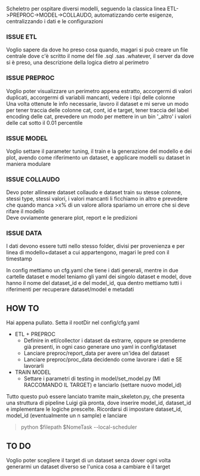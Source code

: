 Scheletro per ospitare diversi modelli, seguendo la classica linea ETL->PREPROC->MODEL->COLLAUDO, automatizzando certe esigenze, centralizzando i dati e le configurazioni

### ISSUE ETL
Voglio sapere da dove ho preso cosa quando, magari si può creare un file centrale dove c'è scritto il nome del file .sql .sas .whatever, il server da dove si è preso, una descrizione della logica dietro al perimetro

### ISSUE PREPROC
Voglio poter visualizzare un perimetro appena estratto, accorgermi di valori duplicati, accorgermi di variabili mancanti, vedere i tipi delle colonne  
Una volta ottenute le info necessarie, lavoro il dataset e mi serve un modo per tener traccia delle colonne cat, cont, id e target, tener traccia del label encoding delle cat, prevedere un modo per mettere in un bin '_altro' i valori delle cat sotto il 0.01 percentile

### ISSUE MODEL
Voglio settare il parameter tuning, il train e la generazione del modello e dei plot, avendo come riferimento un dataset, e applicare modelli su dataset in maniera modulare

### ISSUE COLLAUDO
Devo poter allineare dataset collaudo e dataset train su stesse colonne, stessi type, stessi valori, i valori mancanti li ficchiamo in altro e prevedere che quando manca >x% di un valore allora spariamo un errore che si deve rifare il modello  
Deve ovviamente generare plot, report e le predizioni

### ISSUE DATA
I dati devono essere tutti nello stesso folder, divisi per provenienza e per linea di modello+dataset a cui appartengono, magari le pred con il timestamp


In config mettiamo un cfg.yaml che tiene i dati generali, mentre in due cartelle dataset e model teniamo gli yaml dei singolo dataset e model, dove hanno il nome del dataset_id e del model_id, qua dentro mettiamo tutti i riferimenti per recuperare dataset/model e metadati

## HOW TO
Hai appena pullato. Setta il rootDir nel config/cfg.yaml

* ETL + PREPROC
    * Definire in etl/collector i dataset da estrarre, oppure se prenderne già presenti, in ogni caso generare uno yaml in config/dataset
    * Lanciare preproc/report_data per avere un'idea del dataset
    * Lanciare preproc/proc_data decidendo come lavorare i dati e SE lavorarli
* TRAIN MODEL
    * Settare i parametri di testing in model/set_model.py (MI RACCOMANDO IL TARGET) e lanciarlo (settare nuovo model_id)

Tutto questo può essere lanciato tramite main_skeleton.py, che presenta una struttura di pipeline Luigi già pronta, dove inserire model_id, dataset_id e implementare le logiche prescelte.
Ricordarsi di impostare dataset_id, model_id (eventualmente un n sample) e lanciare
> python $filepath $NomeTask --local-scheduler

## TO DO
Voglio poter scegliere il target di un dataset senza dover ogni volta generarmi un dataset diverso se l'unica cosa a cambiare è il target